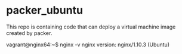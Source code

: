 # packer_ubuntu
This repo is containing code that can deploy a virtual machine image created by packer.


vagrant@nginx64:~$ nginx -v
nginx version: nginx/1.10.3 (Ubuntu)

